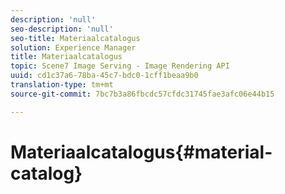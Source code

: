 ```yaml
---
description: 'null'
seo-description: 'null'
seo-title: Materiaalcatalogus
solution: Experience Manager
title: Materiaalcatalogus
topic: Scene7 Image Serving - Image Rendering API
uuid: cd1c37a6-78ba-45c7-bdc0-1cff1beaa9b0
translation-type: tm+mt
source-git-commit: 7bc7b3a86fbcdc57cfdc31745fae3afc06e44b15

---
```



# Materiaalcatalogus{#material-catalog}

